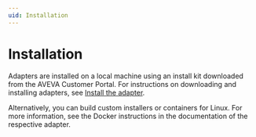 ```yaml
---
uid: Installation
---
```


# Installation

Adapters are installed on a local machine using an install kit downloaded from the AVEVA Customer Portal. For instructions on downloading and installing adapters, see [Install the adapter](xref:InstallTheAdapter). 

Alternatively, you can build custom installers or containers for Linux. For more information, see the Docker instructions in the documentation of the respective adapter.
